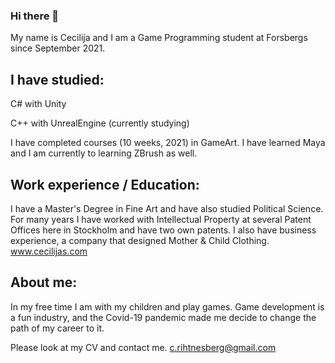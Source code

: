### Hi there 👋

My name is Cecilija and I am a Game Programming student at Forsbergs since September 2021.

## I have studied:

C# with Unity

C++ with UnrealEngine (currently studying) 

I have completed courses (10 weeks, 2021) in GameArt. 
I have learned Maya and I am currently to learning ZBrush as well.

## Work experience / Education:

I have a Master's Degree in Fine Art and have also studied Political Science. For many years I have worked with Intellectual Property at several Patent Offices here in Stockholm and have two own patents. I also have business experience, a company that designed Mother & Child Clothing. www.cecilijas.com

## About me:

In my free time I am with my children and play games. Game development is a fun industry, and the Covid-19 pandemic made me decide to change the path of my career to it.

Please look at my CV and contact me. c.rihtnesberg@gmail.com
